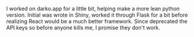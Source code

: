 I worked on darko.app for a little bit, helping make a more lean python version. Initial was wrote in Shiny, worked it through Flask for a bit before realizing React would be a much better framework. Since deprecated the API keys so before anyone kills me, I promise they don't work. 

